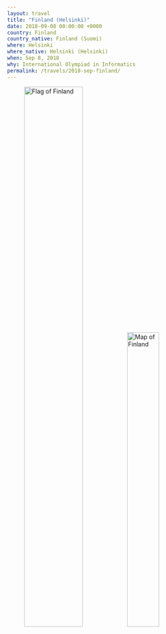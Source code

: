 ```yaml
---
layout: travel
title: "Finland (Helsinki)"
date: 2018-09-08 00:00:00 +0000
country: Finland
country_native: Finland (Suomi)
where: Helsinki
where_native: Helsinki (Helsinki)
when: Sep 8, 2018
why: International Olympiad in Informatics
permalink: /travels/2018-sep-finland/
---
```


<div class="div-of-images">
    <figure>
        <img src="https://upload.wikimedia.org/wikipedia/commons/b/bc/Flag_of_Finland.svg" alt="Flag of Finland" style="display: inline" width="56.9%"><img  src="https://upload.wikimedia.org/wikipedia/commons/b/b1/Reliefkarte_Finnland.png" alt="Map of Finland" style="display: inline" width="42%">
    </figure>
</div>
